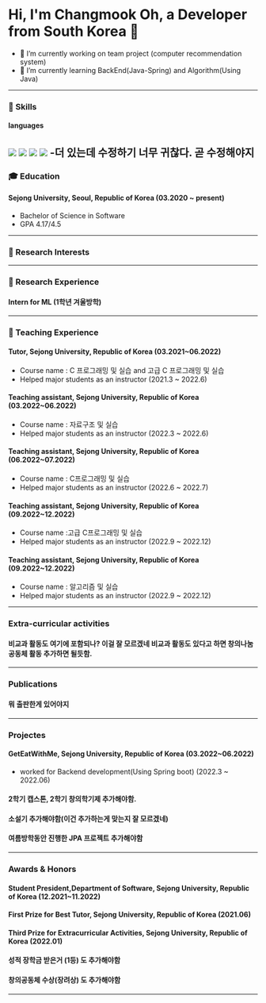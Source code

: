 # Hi, I'm Changmook Oh, a Developer from South Korea 👋

- 🔭 I’m currently working on team project (computer recommendation system)
- 🌱 I’m currently learning BackEnd(Java-Spring) and Algorithm(Using Java)

---

### 💪 Skills
#### languages
<img src="https://img.shields.io/badge/C-A8B9CC?style=badge&logo=c%2B%2B&logoColor=white"/></a>
<img src="https://img.shields.io/badge/c++-%2300599C?style=badge&logo=c%2B%2B&logoColor=white"/></a>
<img src="https://img.shields.io/badge/Python-3766AB?style=badge&logo=Python&logoColor=white"/></a>
<img src="https://img.shields.io/badge/Java-007396?style=badge&logo=Java&logoColor=white"/></a>
-더 있는데 수정하기 너무 귀찮다. 곧 수정해야지
---
### 🎓 Education
#### Sejong University, Seoul, Republic of Korea (03.2020 ~ present)
- Bachelor of  Science in Software
- GPA 4.17/4.5

---
### 📕 Research Interests

---

### 📗 Research Experience
#### Intern for ML (1학년 겨울방학)
---
### 📘 Teaching Experience
#### Tutor, Sejong University, Republic of Korea (03.2021~06.2022)
- Course name : C 프로그래밍 및 실습 and 고급 C 프로그래밍 및 실습
- Helped major students as an instructor (2021.3 ~ 2022.6)
#### Teaching assistant, Sejong University, Republic of Korea (03.2022~06.2022)
- Course name : 자료구조 및 실습
- Helped major students as an instructor (2022.3 ~ 2022.6)
#### Teaching assistant, Sejong University, Republic of Korea (06.2022~07.2022)
- Course name : C프로그래밍 및 실습
- Helped major students as an instructor (2022.6 ~ 2022.7)
#### Teaching assistant, Sejong University, Republic of Korea (09.2022~12.2022)
- Course name :고급 C프로그래밍 및 실습
- Helped major students as an instructor (2022.9 ~ 2022.12)
#### Teaching assistant, Sejong University, Republic of Korea (09.2022~12.2022)
- Course name : 알고리즘 및 실습
- Helped major students as an instructor (2022.9 ~ 2022.12)
---

### Extra-curricular activities
#### 비교과 활동도 여기에 포함되나? 이걸 잘 모르겠네 비교과 활동도 있다고 하면 창의나눔공동체 활동 추가하면 될듯함.
---
### Publications
#### 뭐 출판한게 있어야지
---
### Projectes
#### GetEatWithMe, Sejong University, Republic of Korea (03.2022~06.2022)
- worked for Backend development(Using Spring boot) (2022.3 ~ 2022.06)
#### 2학기 캡스톤, 2학기 창의학기제 추가해야함.
#### 소설기 추가해야함(이건 추가하는게 맞는지 잘 모르겠네)
#### 여름방학동안 진행한 JPA 프로젝트 추가해야함
---

### Awards & Honors
#### Student President,Department of Software, Sejong University, Republic of Korea (12.2021~11.2022)
#### First Prize for Best Tutor, Sejong University, Republic of Korea (2021.06)
#### Third Prize for Extracurricular Activities, Sejong University, Republic of Korea (2022.01)
#### 성적 장학금 받은거 (1등) 도 추가해야함
#### 창의공동체 수상(장려상) 도 추가해야함
---
